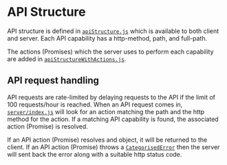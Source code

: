 # API Structure

API structure is defined in [`apiStructure.js`](https://github.com/georgegillams/georgegillams.co.uk/blob/master/helpers/apiStructure.js) which is available to both client and server. Each API capability has a http-method, path, and full-path.

The actions (Promises) which the server uses to perform each capability are added in [`apiStructureWithActions.js`](https://github.com/georgegillams/georgegillams.co.uk/blob/master/server/api/apiStructureWithActions.js).

## API request handling

API requests are rate-limited by delaying requests to the API if the limit of 100 requests/hour is reached.
When an API request comes in, [`server/index.js`](https://github.com/georgegillams/georgegillams.co.uk/blob/master/server/index.js) will look for an action matching the path and the http method for the action. If a matching API capability is found, the associated action (Promise) is resolved.

If an API action (Promise) resolves and object, it will be returned to the client. If an API action (Promise) throws a [`CategorisedError`](https://github.com/georgegillams/georgegillams.co.uk/blob/master/server/utils/errors.js) then the server will sent back the error along with a suitable http status code.
